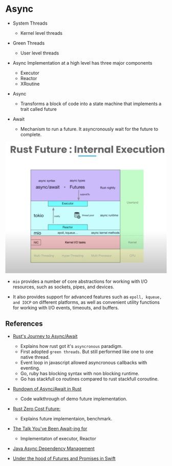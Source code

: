 # Async

- System Threads
    - Kernel level threads
- Green Threads
    - User level threads

- Async Implementation at a high level has three major components 
    - Executor
    - Reactor
    - XRoutine

- Async
    - Transforms a block of code into a state machine that implements a trait called future
- Await
    - Mechanism to run a future. It asyncronously wait for the future to complete.

![](./screen/RustFuture.png)

- `mio` provides a number of core abstractions for working with I/O resources, such as sockets, pipes, and devices.

- It also provides support for advanced features such as `epoll, kqueue, and IOCP` on different platforms, as well as convenient utility functions for working with I/O events, timeouts, and buffers.

## References

- [Rust's Journey to Async/Await](https://www.youtube.com/watch?v=lJ3NC-R3gSI)
    - Explains how rust got it's `asyncronous` paradigm.
    - First adopted `green threads`. But still performed like one to one native thread.
    - Event loop in javascript allowed asyncronous callbacks with eventing.
    - Go, ruby has blocking syntax with non blocking runtime.
    - Go has stackfull co routines compared to rust stackfull coroutine. 

- [Rundown of Async/Await in Rust](https://www.youtube.com/watch?v=IE91l4kR0wo)
    - Code walkthrough of demo future implementation.

- [Rust Zero Cost Future:](https://www.youtube.com/watch?v=skos4B5x7qE) 
    - Explains future implementaion, benchmark.

- [The Talk You've Been Await-ing for](https://www.youtube.com/watch?v=NNwK5ZPAJCk&t=306s)
    -  Implementaton of executor, Reactor

- [Java Async Dependency Management](https://gist.github.com/benjchristensen/4677544)

- [Under the hood of Futures and Promises in Swift](https://swiftbysundell.com/articles/under-the-hood-of-futures-and-promises-in-swift/)